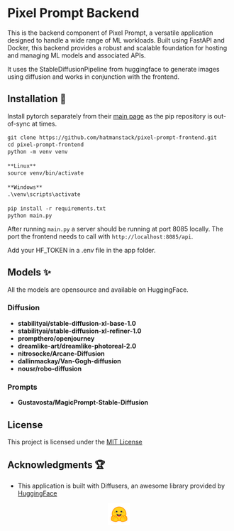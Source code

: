 # Pixel Prompt Backend

This is the backend component of Pixel Prompt, a versatile application designed to handle a wide range of ML workloads. Built using FastAPI and Docker, this backend provides a robust and scalable foundation for hosting and managing ML models and associated APIs.

It uses the StableDiffusionPipeline from huggingface to generate images using diffusion and works in conjunction with the frontend. 

## Installation :hammer:

Install pytorch separately from their [main page](https://pytorch.org/) as the pip repository is out-of-sync at times.

```shell
git clone https://github.com/hatmanstack/pixel-prompt-frontend.git
cd pixel-prompt-frontend
python -m venv venv

**Linux**
source venv/bin/activate

**Windows**
.\venv\scripts\activate

pip install -r requirements.txt
python main.py
```

After running `main.py` a server should be running at port 8085 locally.  The port the frontend needs to call with `http://localhost:8085/api`. 

Add your HF_TOKEN in a .env file in the app folder.

## Models :sparkles:

All the models are opensource and available on HuggingFace.

### Diffusion

- **stabilityai/stable-diffusion-xl-base-1.0**
- **stabilityai/stable-diffusion-xl-refiner-1.0**
- **prompthero/openjourney**
- **dreamlike-art/dreamlike-photoreal-2.0**
- **nitrosocke/Arcane-Diffusion**
- **dallinmackay/Van-Gogh-diffusion**
- **nousr/robo-diffusion**

### Prompts

- **Gustavosta/MagicPrompt-Stable-Diffusion**

## License

This project is licensed under the [MIT License](LICENSE)

## Acknowledgments :trophy:

- This application is built with Diffusers, an awesome library provided by [HuggingFace](https://huggingface.co)

<p align="center"><img src="https://github.com/HatmanStack/pixel-prompt-backend/blob/main/logo.png" alt="Image 4"></p>